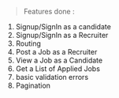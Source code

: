 >Features done :

1. Signup/SignIn as a candidate
2. Signup/SignIn as a Recruiter
3. Routing
4. Post a Job as a Recruiter
5. View a Job as a Candidate
6. Get a List of Applied Jobs
7. basic validation errors
8. Pagination

